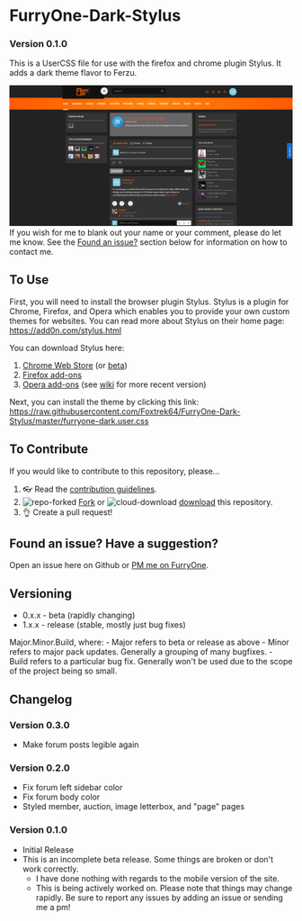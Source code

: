 # FurryOne-Dark-Stylus
### Version 0.1.0
This is a UserCSS file for use with the firefox and chrome plugin Stylus. It adds a dark theme flavor to Ferzu.

![FurryOne-Dark-Theme](https://raw.githubusercontent.com/Foxtrek64/FurryOne-Dark-Stylus/master/furryone%20dark%20theme.png)
If you wish for me to blank out your name or your comment, please do let me know. See the [Found an issue?](#found-an-issue-have-a-suggestion) section below for information on how to contact me.

## To Use 
First, you will need to install the browser plugin Stylus. Stylus is a plugin for Chrome, Firefox, and Opera which enables you to provide your own custom themes for websites. You can read more about Stylus on their home page: https://add0n.com/stylus.html

You can download Stylus here:
1. [Chrome Web Store](https://chrome.google.com/webstore/detail/stylus/clngdbkpkpeebahjckkjfobafhncgmne) (or [beta](https://chrome.google.com/webstore/detail/stylus-beta/apmmpaebfobifelkijhaljbmpcgbjbdo))
2. [Firefox add-ons](https://addons.mozilla.org/firefox/addon/styl-us/)
3. [Opera add-ons](https://addons.opera.com/extensions/details/stylus/) (see [wiki](https://github.com/openstyles/stylus/wiki/Opera,-Outdated-Stylus) for more recent version)

Next, you can install the theme by clicking this link:
https://raw.githubusercontent.com/Foxtrek64/FurryOne-Dark-Stylus/master/furryone-dark.user.css

## To Contribute
If you would like to contribute to this repository, please...

1. 👓 Read the [contribution guidelines](./.github/CONTRIBUTING.md).
1. ![repo-forked](https://user-images.githubusercontent.com/136959/42383736-c4cb0db8-80fd-11e8-91ca-12bae108bccc.png) [Fork](https://github.com/Foxtrek64/FurryOne-Dark-Stylus/fork) or ![cloud-download](https://user-images.githubusercontent.com/136959/42401932-9ee9cae0-813d-11e8-8691-16e29a85d3b9.png) [download](https://github.com/Foxtrek64/FurryOne-Dark-Stylus/archive/master.zip) this repository.
1. 👌 Create a pull request!

## Found an issue? Have a suggestion?
Open an issue here on Github or [PM me on FurryOne](https://furry.one/Foxtrek_64).

## Versioning
  - 0.x.x - beta (rapidly changing)
  - 1.x.x - release (stable, mostly just bug fixes)

Major.Minor.Build, where:
    - Major refers to beta or release as above
    - Minor refers to major pack updates. Generally a grouping of many bugfixes.
    - Build refers to a particular bug fix. Generally won't be used due to the scope of the project being so small.

## Changelog

### Version 0.3.0
  - Make forum posts legible again

### Version 0.2.0
  - Fix forum left sidebar color
  - Fix forum body color
  - Styled member, auction, image letterbox, and "page" pages

### Version 0.1.0
  - Initial Release
  - This is an incomplete beta release. Some things are broken or don't work correctly.
    - I have done nothing with regards to the mobile version of the site.
    - This is being actively worked on. Please note that things may change rapidly. Be sure to report any issues by adding an issue or sending me a pm!
